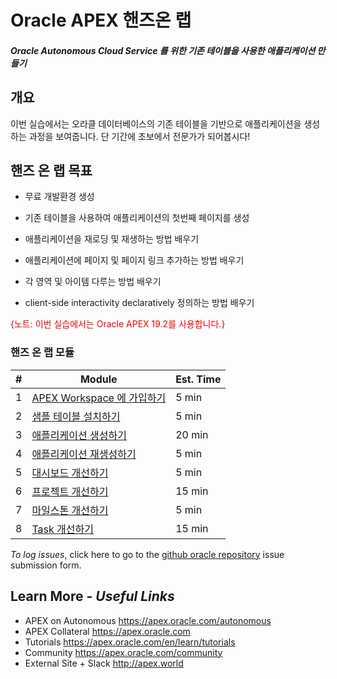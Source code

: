 # Oracle APEX 핸즈온 랩

##### Oracle Autonomous Cloud Service 를 위한 기존 테이블을 사용한 애플리케이션 만들기



## 개요

이번 실습에서는 오라클 데이터베이스의 기존 테이블을 기반으로 애플리케이션을 생성하는 과정을 보여줍니다. 단 기간에 초보에서 전문가가 되어봅시다!



## 핸즈 온 랩 목표

* 무료 개발환경 생성

* 기존 테이블을 사용하여 애플리케이션의 첫번째 페이지를 생성

* 애플리케이션을 재로딩 및 재생하는 방법 배우기

* 애플리케이션에 페이지 및 페이지 링크 추가하는 방법 배우기

* 각 영역 및 아이템 다루는 방법 배우기

* client-side interactivity declaratively 정의하는 방법 배우기

<span style="color:red">{노트: 이번 실습에서는 Oracle APEX 19.2를 사용합니다.}</span>



### 핸즈 온 랩 모듈

|  #   | Module                                                       | Est. Time |
| :--: | --- | --- |
|  1   | [APEX Workspace 에 가입하기](1-building-your-rest-end-points-creating-a-sample-tables-and-rest-enabling.md) | 5 min     |
|  2   | [샘플 테이블 설치하기](2-building-your-app-which-will-be-based-on-the-rest-endpoints-creating-the-app.md) | 5 min     |
|  3   | [애플리케이션 생성하기](3-linking-the-rest-service-defined-in-the-first-workspace-adding-a-web-source-for-emp.md) | 20 min    |
|  4   | [애플리케이션 재생성하기](4-defining-the-report-and-form-on-emp-creating-pages.md) | 5 min     |
|  5   | [대시보드 개선하기](5-using-the-rest-service-on-dept-defining-list-of-values.md) | 5 min     |
|  6   | [프로젝트 개선하기](5-using-the-rest-service-on-dept-defining-list-of-values.md) | 15 min    |
|  7   | [마일스톤 개선하기](5-using-the-rest-service-on-dept-defining-list-of-values.md) | 5 min     |
|  8   | [Task 개선하기](5-using-the-rest-service-on-dept-defining-list-of-values.md) | 15 min    |

*To log issues*, click here to go to the [github oracle repository](https://github.com/oracle/learning-library/issues/new) issue submission form.



## Learn More - *Useful Links*

- APEX on Autonomous https://apex.oracle.com/autonomous
- APEX Collateral https://apex.oracle.com
- Tutorials https://apex.oracle.com/en/learn/tutorials
- Community https://apex.oracle.com/community
- External Site + Slack http://apex.world